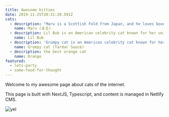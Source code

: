 ```yaml
---
title: Awesome kitties
date: 2019-11-25T20:31:20.591Z
cats:
  - description: 'Maru is a Scottish Fold from Japan, and he loves boxes.'
    name: Maru (まる)
  - description: Lil Bub is an American celebrity cat known for her unique appearance.
    name: Lil Bub
  - description: 'Grumpy cat is an American celebrity cat known for her grumpy appearance. '
    name: Grumpy cat (Tardar Sauce)
  - description: the best orange cat
    name: Orange
featured:
  - lets-party
  - some-food-for-thought
---
```

Welcome to my awesome page about cats of the internet.

This page is built with NextJS, Typescript, and content is managed in Netlify CMS.

![yel](/img/download.png "y")
